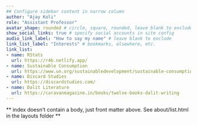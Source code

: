 ```yaml
---
## Configure sidebar content in narrow column
author: "Ajay Koli"
role: "Assistant Professor"
avatar_shape: rounded # circle, square, rounded, leave blank to exclude
show_social_links: true # specify social accounts in site config
audio_link_label: "How to say my name" # leave blank to exclude
link_list_label: "Interests" # bookmarks, elsewhere, etc.
link_list:
- name: RStats
  url: https://r4b.netlify.app/
- name: Sustainable Consumption
  url: https://www.un.org/sustainabledevelopment/sustainable-consumption-production/
- name: Discard Studies
  url: https://discardstudies.com/
- name: Dalit Literature
  url: https://caravanmagazine.in/books/twelve-books-dalit-writing
---
```


** index doesn't contain a body, just front matter above.
See about/list.html in the layouts folder **